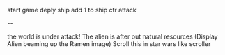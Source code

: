 start game
deply ship
add 1 to ship ctr
attack

--

the world is under attack!
The alien is after out natural resources (Display Alien beaming up the Ramen image)
Scroll this in star wars like scroller
